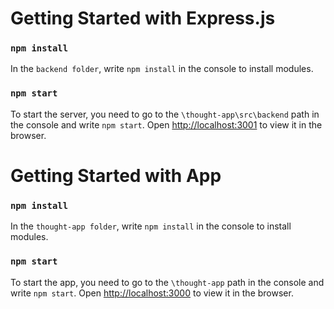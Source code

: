 # Getting Started with Express.js

### `npm install`

In the `backend folder`, write `npm install` in the console to install modules.

### `npm start`

To start the server, you need to go to the `\thought-app\src\backend` path in the console and write `npm start`. Open [http://localhost:3001](http://localhost:3001) to view it in the browser.

# Getting Started with App

### `npm install`

In the `thought-app folder`, write `npm install` in the console to install modules.

### `npm start`

To start the app, you need to go to the `\thought-app` path in the console and write `npm start`.
Open [http://localhost:3000](http://localhost:3000) to view it in the browser.